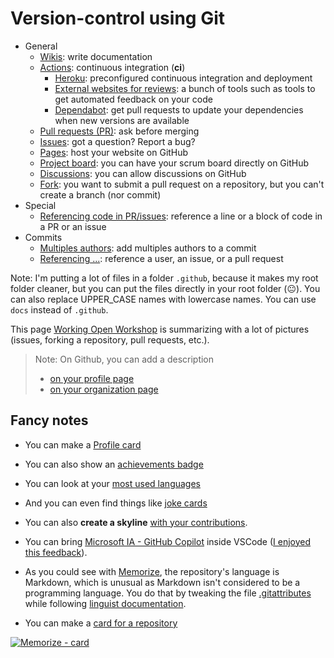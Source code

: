 # Version-control using Git

* General
  * [Wikis](wiki.md): write documentation
  * [Actions](actions.md): continuous integration (**ci**)
    * [Heroku](notes/heroku.md): preconfigured continuous integration and deployment
    * [External websites for reviews](notes/tools.md): a bunch of tools such as tools to get automated feedback on your code
    * [Dependabot](dependabot.md): get pull requests to update your dependencies when new versions are available
  * [Pull requests (PR)](pull-requests.md): ask before merging
  * [Issues](issues.md): got a question? Report a bug?
  * [Pages](pages.md): host your website on GitHub
  * [Project board](project.md): you can have your scrum board directly on GitHub
  * [Discussions](https://docs.github.com/en/discussions): you can allow discussions on GitHub
  * [Fork](fork.md): you want to submit a pull request on a repository, but you can't create a branch (nor commit)
* Special
  * [Referencing code in PR/issues](ref-code.md): reference a line or a block of code in a PR or an issue
* Commits
  * [Multiples authors](notes/multiples.md): add multiples authors to a commit
  * [Referencing ...](notes/reference.md): reference a user, an issue, or a pull request

Note: I'm putting a lot of files in a folder `.github`, because it makes my root folder cleaner, but you can put the files directly in your root folder (😐). You can also replace UPPER_CASE names with lowercase names. You can use `docs` instead of `.github`.

This page [Working Open Workshop](https://mozillascience.github.io/working-open-workshop/github_for_collaboration/) is summarizing with a lot of pictures (issues, forking a repository, pull requests, etc.).

> Note: On Github, you can add a description
> 
> * [on your profile page](https://docs.github.com/en/account-and-profile/setting-up-and-managing-your-github-profile/customizing-your-profile/managing-your-profile-readme)
> * [on your organization page](https://github.blog/changelog/2021-09-14-readmes-for-organization-profiles/)

## Fancy notes

* You can make a [Profile card](https://github.com/anuraghazra/github-readme-stats)

* You can also show an [achievements badge](https://github.com/ryo-ma/github-profile-trophy)

* You can look at your [most used languages](https://github.com/anuraghazra/github-readme-stats#top-languages-card)

* And you can even find things like [joke cards](https://readme-jokes.vercel.app/api)

* You can also **create a skyline** [with your contributions](https://skyline.github.com/).

* You can bring [Microsoft IA - GitHub Copilot](https://copilot.github.com/) inside VSCode ([I enjoyed this feedback](https://www.sitepoint.com/github-copilot-ai-pair-programming/)).

* As you could see with [Memorize](https://github.com/lgs-games/memorize), the repository's language is Markdown, which is unusual as Markdown isn't considered to be a programming language. You do that by tweaking the file [.gitattributes](https://github.com/lgs-games/memorize/blob/master/.gitattributes) while following [linguist documentation](https://github.com/github/linguist/tree/master/docs).

* You can make a [card for a repository](https://github.com/anuraghazra/github-readme-stats#repo-card-exclusive-options)

[![Memorize - card](https://github-readme-stats.vercel.app/api/pin?username=quentinra&repo=blog.quentinra.dev&title_color=fff&icon_color=f9f9f9&text_color=9f9f9f&bg_color=151515)](https://github.com/lgs-games/memorize)